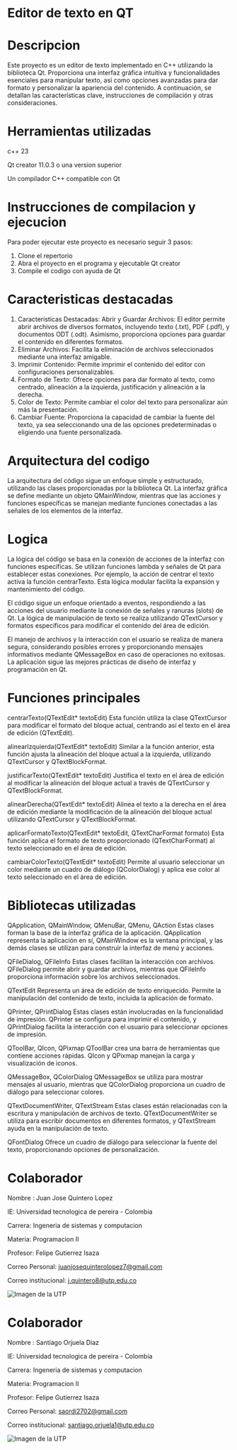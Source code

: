 # Editor de texto en QT
# Descripcion
Este proyecto es un editor de texto implementado en C++ utilizando la biblioteca Qt. Proporciona una interfaz gráfica intuitiva y funcionalidades esenciales para manipular texto, así como opciones avanzadas para dar formato y personalizar la apariencia del contenido. A continuación, se detallan las características clave, instrucciones de compilación y otras consideraciones.

# Herramientas utilizadas   

c++ 23

Qt creator 11.0.3 o una version superior 

Un compilador C++ compatible con Qt

# Instrucciones de compilacion y ejecucion 

Para poder ejecutar este proyecto es necesario seguir 3 pasos:

1. Clone el repertorio
2. Abra el proyecto en el programa y ejecutable Qt creator
3. Compile el codigo con ayuda de Qt

# Caracteristicas destacadas

1. Características Destacadas: Abrir y Guardar Archivos: El editor permite abrir archivos de diversos formatos, incluyendo texto (.txt), PDF (.pdf), y documentos ODT (.odt). Asimismo, proporciona opciones para guardar el contenido en diferentes formatos.
2. Eliminar Archivos: Facilita la eliminación de archivos seleccionados mediante una interfaz amigable.
3. Imprimir Contenido: Permite imprimir el contenido del editor con configuraciones personalizables.
4. Formato de Texto: Ofrece opciones para dar formato al texto, como centrado, alineación a la izquierda, justificación y alineación a la derecha.
5. Color de Texto: Permite cambiar el color del texto para personalizar aún más la presentación.
6. Cambiar Fuente: Proporciona la capacidad de cambiar la fuente del texto, ya sea seleccionando una de las opciones predeterminadas o eligiendo una fuente personalizada.

# Arquitectura del codigo

La arquitectura del código sigue un enfoque simple y estructurado, utilizando las clases proporcionadas por la biblioteca Qt. La interfaz gráfica se define mediante un objeto QMainWindow, mientras que las acciones y funciones específicas se manejan mediante funciones conectadas a las señales de los elementos de la interfaz.

# Logica

La lógica del código se basa en la conexión de acciones de la interfaz con funciones específicas. Se utilizan funciones lambda y señales de Qt para establecer estas conexiones. Por ejemplo, la acción de centrar el texto activa la función centrarTexto. Esta lógica modular facilita la expansión y mantenimiento del código.

El código sigue un enfoque orientado a eventos, respondiendo a las acciones del usuario mediante la conexión de señales y ranuras (slots) de Qt. La lógica de manipulación de texto se realiza utilizando QTextCursor y formatos específicos para modificar el contenido del área de edición.

El manejo de archivos y la interacción con el usuario se realiza de manera segura, considerando posibles errores y proporcionando mensajes informativos mediante QMessageBox en caso de operaciones no exitosas. La aplicación sigue las mejores prácticas de diseño de interfaz y programación en Qt.

# Funciones principales 

centrarTexto(QTextEdit* textoEdit)
Esta función utiliza la clase QTextCursor para modificar el formato del bloque actual, centrando así el texto en el área de edición (QTextEdit).

alinearIzquierda(QTextEdit* textoEdit)
Similar a la función anterior, esta función ajusta la alineación del bloque actual a la izquierda, utilizando QTextCursor y QTextBlockFormat.

justificarTexto(QTextEdit* textoEdit)
Justifica el texto en el área de edición al modificar la alineación del bloque actual a través de QTextCursor y QTextBlockFormat.

alinearDerecha(QTextEdit* textoEdit)
Alinea el texto a la derecha en el área de edición mediante la modificación de la alineación del bloque actual utilizando QTextCursor y QTextBlockFormat.

aplicarFormatoTexto(QTextEdit* textoEdit, QTextCharFormat formato)
Esta función aplica el formato de texto proporcionado (QTextCharFormat) al texto seleccionado en el área de edición.

cambiarColorTexto(QTextEdit* textoEdit)
Permite al usuario seleccionar un color mediante un cuadro de diálogo (QColorDialog) y aplica ese color al texto seleccionado en el área de edición.

# Bibliotecas utilizadas

QApplication, QMainWindow, QMenuBar, QMenu, QAction
Estas clases forman la base de la interfaz gráfica de la aplicación. QApplication representa la aplicación en sí, QMainWindow es la ventana principal, y las demás clases se utilizan para construir la interfaz de menú y acciones.

QFileDialog, QFileInfo
Estas clases facilitan la interacción con archivos. QFileDialog permite abrir y guardar archivos, mientras que QFileInfo proporciona información sobre los archivos seleccionados.

QTextEdit
Representa un área de edición de texto enriquecido. Permite la manipulación del contenido de texto, incluida la aplicación de formato.

QPrinter, QPrintDialog
Estas clases están involucradas en la funcionalidad de impresión. QPrinter se configura para imprimir el contenido, y QPrintDialog facilita la interacción con el usuario para seleccionar opciones de impresión.

QToolBar, QIcon, QPixmap
QToolBar crea una barra de herramientas que contiene acciones rápidas. QIcon y QPixmap manejan la carga y visualización de iconos.

QMessageBox, QColorDialog
QMessageBox se utiliza para mostrar mensajes al usuario, mientras que QColorDialog proporciona un cuadro de diálogo para seleccionar colores.

QTextDocumentWriter, QTextStream
Estas clases están relacionadas con la escritura y manipulación de archivos de texto. QTextDocumentWriter se utiliza para escribir documentos en diferentes formatos, y QTextStream ayuda en la manipulación de texto.

QFontDialog
Ofrece un cuadro de diálogo para seleccionar la fuente del texto, proporcionando opciones de personalización.

# Colaborador

Nombre : Juan Jose Quintero Lopez

IE: Universidad tecnologica de pereira - Colombia

Carrera: Ingeneria de sistemas y computacion

Materia: Programacion II

Profesor: Felipe Gutierrez Isaza

Correo Personal: juanjosequinterolopez7@gmail.com

Correo institucional: j.quintero8@utp.edu.co

![Imagen de la UTP](https://www.utp.edu.co/cms-utp/data/bin/UTP/web/uploads/media/comunicaciones/img/utp-n.jpg)

# Colaborador

Nombre : Santiago Orjuela Diaz

IE: Universidad tecnologica de pereira - Colombia

Carrera: Ingeneria de sistemas y computacion

Materia: Programacion II

Profesor: Felipe Gutierrez Isaza

Correo Personal: saordi2702@gmail.com

Correo institucional: santiago.orjuela1@utp.edu.co

![Imagen de la UTP](https://www.utp.edu.co/cms-utp/data/bin/UTP/web/uploads/media/comunicaciones/img/utp-n.jpg)




